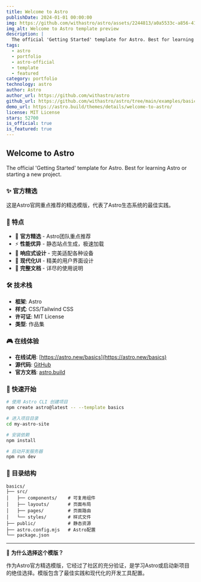 ```yaml
---
title: Welcome to Astro
publishDate: 2024-01-01 00:00:00
img: https://github.com/withastro/astro/assets/2244813/a0a5533c-a856-4198-8470-2d67b1d7c554
img_alt: Welcome to Astro template preview
description: |
  The official 'Getting Started' template for Astro. Best for learning Astro or starting a new project.
tags:
  - astro
  - portfolio
  - astro-official
  - template
  - featured
category: portfolio
technology: astro
author: Astro
author_url: https://github.com/withastro/astro
github_url: https://github.com/withastro/astro/tree/main/examples/basics
demo_url: https://astro.build/themes/details/welcome-to-astro/
license: MIT License
stars: 52700
is_official: true
is_featured: true
---
```


## Welcome to Astro

The official 'Getting Started' template for Astro. Best for learning Astro or starting a new project.

### ✨ 官方精选

这是Astro官网重点推荐的精选模版，代表了Astro生态系统的最佳实践。

### 🚀 特点

- 🌟 **官方精选** - Astro团队重点推荐
- ⚡ **性能优异** - 静态站点生成，极速加载
- 📱 **响应式设计** - 完美适配各种设备
- 🎨 **现代化UI** - 精美的用户界面设计
- 📖 **完整文档** - 详尽的使用说明

### 🛠️ 技术栈

- **框架**: Astro
- **样式**: CSS/Tailwind CSS
- **许可证**: MIT License
- **类型**: 作品集

### 🎮 在线体验

- **在线试用**: [https://astro.new/basics](https://astro.new/basics)
- **源代码**: [GitHub](https://github.com/withastro/astro/tree/main/examples/basics)
- **官方文档**: [astro.build](https://astro.build)

### 🚀 快速开始

```bash
# 使用 Astro CLI 创建项目
npm create astro@latest -- --template basics

# 进入项目目录
cd my-astro-site

# 安装依赖
npm install

# 启动开发服务器
npm run dev
```

### 📁 目录结构

```
basics/
├── src/
│   ├── components/    # 可复用组件
│   ├── layouts/       # 页面布局
│   ├── pages/         # 页面路由
│   └── styles/        # 样式文件
├── public/            # 静态资源
├── astro.config.mjs   # Astro配置
└── package.json
```

---

🌟 **为什么选择这个模版？**

作为Astro官方精选模版，它经过了社区的充分验证，是学习Astro或启动新项目的绝佳选择。模版包含了最佳实践和现代化的开发工具配置。
